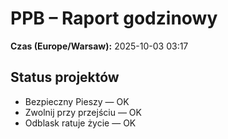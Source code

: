 # PPB – Raport godzinowy
**Czas (Europe/Warsaw):** 2025-10-03 03:17

## Status projektów
- Bezpieczny Pieszy — OK
- Zwolnij przy przejściu — OK
- Odblask ratuje życie — OK

